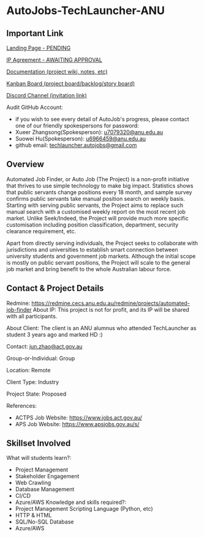 # AutoJobs-TechLauncher-ANU



## Important Link

[Landing Page - PENDING]()

[IP Agreement - AWAITING APPROVAL](https://docs.google.com/document/d/1Fy1RME6irIdaZHz1jwlvkazG_BIYQ3dWWcGJSCx-Md4/edit?usp=sharing)

[Documentation (project wiki, notes, etc)](https://github.com/SuoweiHu/AutoJobs-TechLauncher-ANU/wiki)

[Kanban Board (project board/backlog/story board)](https://github.com/users/SuoweiHu/projects/1/views/1)

[Discord Channel (invitation link)](https://discord.gg/MkVwnB5e)

Audit GitHub Account:
- if you wish to see every detail of AutoJob's progress, please contact one of our friendly spokespersons for password:
 - Xueer Zhangsong(Spokesperson): u7079320@anu.edu.au
 - Suowei Hu(Spokesperson): u6966459@anu.edu.au
- github email: techlauncher.autojobs@gmail.com


## Overview

Automated Job Finder, or Auto Job (The Project) is a non-profit initiative that thrives to use simple technology to make big impact. Statistics shows that public servants change positions every 18 month, and sample survey confirms public servants take manual position search on weekly basis. Starting with serving public servants, the Project aims to replace such manual search with a customised weekly report on the most recent job market. Unlike Seek/Indeed, the Project will provide much more specific customisation including position classification, department, security clearance requirement, etc.

Apart from directly serving individuals, the Project seeks to collaborate with jurisdictions and universities to establish smart connection between university students and government job markets. Although the initial scope is mostly on public servant positions, the Project will scale to the general job market and bring benefit to the whole Australian labour force.


## Contact & Project Details

Redmine: https://redmine.cecs.anu.edu.au/redmine/projects/automated-job-finder
About IP: This project is not for profit, and its IP will be shared with all participants.

About Client: The client is an ANU alumnus who attended TechLauncher as student 3 years ago and marked HD :)

Contact: jun.zhao@act.gov.au

Group-or-Individual: Group

Location: Remote

Client Type: Industry

Project State: Proposed

References:

- ACTPS Job Website: https://www.jobs.act.gov.au/
- APS Job Website: https://www.apsjobs.gov.au/s/



## Skillset Involved 

What will students learn?:
- Project Management
- Stakeholder Engagement
- Web Crawling
- Database Management
- CI/CD
- Azure/AWS
 Knowledge and skills required?:
- Project Management
 Scripting Language (Python, etc)
- HTTP & HTML
- SQL/No-SQL Database
- Azure/AWS
